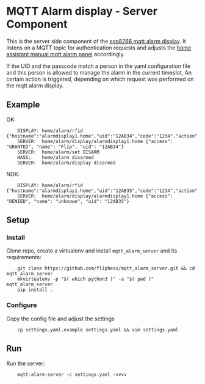 # MQTT Alarm display - Server Component

This is the server side component of the [esp8266 mqtt alarm display](https://github.com/fliphess/esp8266_alarm_display).
It listens on a MQTT topic for authentication requests and adjusts the [home assistant manual mqtt alarm panel](https://www.home-assistant.io/components/alarm_control_panel.manual_mqtt/) accordingly.

If the UID and the passcode match a person in the yaml configuration file and this person is allowed to manage the alarm in the current timeslot,
An certain action is triggered, depending on which request was performed on the mqtt alarm display.


## Example

OK:

```
    DISPLAY: home/alarm/rfid {"hostname":"alarmdisplay1.home","uid":"12AB34","code":"1234","action":1}
    SERVER:  home/alarm/display/alarmdisplay1.home {"access": "GRANTED", "name": "Flip", "uid": "12AB34"}
    SERVER:  home/alarm/set DISARM
    HASS:    home/alarm disarmed
    SERVER:  home/alarm/display disarmed
```

NOK:

```
    DISPLAY: home/alarm/rfid {"hostname":"alarmdisplay1.home","uid":"12AB35","code":"1234","action":1}
    SERVER:  home/alarm/display/alarmdisplay1.home {"access": "DENIED", "name": "unknown", "uid": "12AB35"}
```


## Setup

### Install

Clone repo, create a virtualenv and install `mqtt_alarm_server` and its requirements:

```
    git clone https://github.com/fliphess/mqtt_alarm_server.git && cd mqtt_alarm_server
    mkvirtualenv -p "$( which python3 )" -a "$( pwd )" mqtt_alarm_server
    pip install .
```

### Configure

Copy the config file and adjust the settings

```
    cp settings.yaml.example settings.yaml && vim settings.yaml
```

## Run

Run the server:

```
    mqtt-alarm-server -c settings.yaml -vvvv
```
